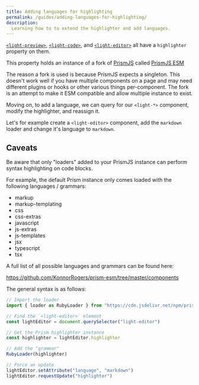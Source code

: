 ```yaml
---
title: Adding languages for highlighting
permalink: /guides/adding-languages-for-highlighting/
description:
  Learning how to to extend the highlighter and add languages.
---
```


<light-editor style="display: none;"></light-editor>

[`<light-preview>`](/components/light-preview/), [`<light-code>`](/components/light-code/), and [`<light-editor>`](/components/light-editor/) all have a `highlighter` property on them.

This property holds an instance of a fork of [PrismJS](https://prismjs.com/) called [PrismJS ESM](https://github.com/konnorrogers/prism-esm)

The reason a fork is used is because PrismJS expects a singleton. This doesn't work well if you have multiple components on a page and may need different plugins or hooks or other various things per-component. The fork is an attempt to make it ESM compatible and allow multiple instance to exist.

Moving on, to add a language, we can query for our `<light-*>` component, modify the highlighter, and reassign it.

Let's for example create a `<light-editor>` component, add the `markdown` loader and change it's language to `markdown`.

<light-preview preview-mode="shadow-dom" script-scope="shadow-dom">
  <script type="text/plain" slot="code">
    <light-editor value="```js
const x = 'y'
```
">
    </light-editor>
    <script>
      ;(async () => {
        const MarkdownLoader = (await import("https://cdn.jsdelivr.net/npm/prism-esm/components/prism-markdown.js")).loader
        const lightEditor = document.querySelector("light-editor")

        // Get the Prism highlighter instance
        const highlighter = lightEditor.highlighter

        // Add the markdown "grammar"
        MarkdownLoader(highlighter)

        // Force an update
        lightEditor.highlighter = highlighter
        lightEditor.setAttribute("language", "markdown")
      })()
    &lt;/script>
  </script>
</light-preview>

## Caveats

Be aware that only "loaders" added to your PrismJS instance can perform syntax highlighting on code blocks.

For example, the default Prism instance only comes loaded with the following languages / grammars:


-	markup
-	markup-templating
-	css
-	css-extras
-	javascript
-	js-extras
-	js-templates
-	jsx
-	typescript
-	tsx

A full list of all possible languages and grammars can be found here:

<https://github.com/KonnorRogers/prism-esm/tree/master/components>

The general syntax is as follows:

```js
// Import the loader
import { loader as RubyLoader } from "https://cdn.jsdelivr.net/npm/prism-esm/components/prism-ruby.js")

// Find the `<light-editor>` element
const lightEditor = document.querySelector("light-editor")

// Get the Prism highlighter instance
const highlighter = lightEditor.highlighter

// Add the "grammar"
RubyLoader(highlighter)

// Force an update
lightEditor.setAttribute("language", "markdown")
lightEditor.requestUpdate("highlighter")
```

